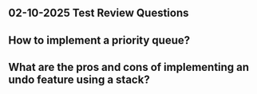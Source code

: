 ## 02-10-2025 Test Review Questions

## How to implement a priority queue?

## What are the pros and cons of implementing an undo feature using a stack?